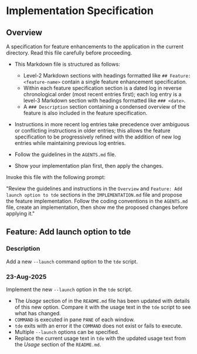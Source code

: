 # Implementation Specification

## Overview

A specification for feature enhancements to the application in the current directory.
Read this file carefully before proceeding.

- This Markdown file is structured as follows:

  - Level-2 Markdown sections with headings formatted like `## Feature: <feature-name>` contain a single feature enhancement specification.
  - Within each feature specification section is a dated log in reverse chronological order (most recent entries first); each log entry is a level-3 Markdown section with headings formatted like `### <date>`.
  - A `### Description` section containing a condensed overview of the feature is also included in the feature specification.

- Instructions in more recent log entries take precedence over ambiguous or conflicting instructions in older entries; this allows the feature specification to be progressively refined with the addition of new log entries while maintaining previous log entries.
- Follow the guidelines in the `AGENTS.md` file.
- Show your implementation plan first, then apply the changes.

Invoke this file with the following prompt:

"Review the guidelines and instructions in the `Overview` and `Feature: Add launch option to tde` sections in the `IMPLEMENTATION.md` file and propose the feature implementation. Follow the coding conventions in the `AGENTS.md` file, create an implementation, then show me the proposed changes before applying it."

## Feature: Add launch option to tde

### Description

Add a new `--launch` command option to the `tde` script.

### 23-Aug-2025

Implement the new `--launch` option in the `tde` script.

- The _Usage_ section of in the `README.md` file has been updated with details of this new option. Compare it with the usage text in the `tde` script to see what has changed.
- `COMMAND` is executed in pane `PANE` of each window.
- `tde` exits with an error it the `COMMAND` does not exist or fails to execute.
- Multiple `--launch` options can be specified.
- Replace the current usage text in `tde` with the updated usage text from the _Usage_ section of the `README.md`.
